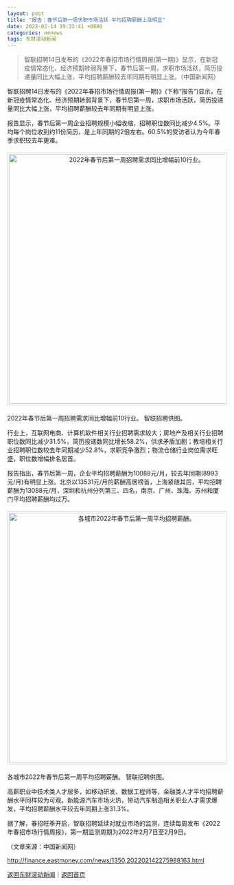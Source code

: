 ```yaml
---
layout: post
title: "报告：春节后第一周求职市场活跃 平均招聘薪酬上涨明显"
date: 2022-02-14 19:32:41 +0800
categories: emnews
tags: 东财滚动新闻
---
```

> 智联招聘14日发布的《2022年春招市场行情周报(第一期)》显示，在新冠疫情常态化、经济预期转弱背景下，春节后第一周，求职市场活跃，简历投递量同比大幅上涨，平均招聘薪酬较去年同期有明显上涨。（中国新闻网）

<p>智联招聘14日发布的《2022年春招市场行情周报(第一期)》(下称“报告”)显示，在新冠疫情常态化、经济预期转弱背景下，春节后第一周，求职市场活跃，简历投递量同比大幅上涨，平均招聘薪酬较去年同期有明显上涨。</p>
 <p>报告显示，春节后第一周企业招聘规模小幅收缩，招聘职位数同比减少4.5%。平均每个岗位收到约11份简历，是上年同期的2倍左右。60.5%的受访者认为今年春季求职较去年更难。</p>
 <center><img src="https://dfscdn.dfcfw.com/download/D25074501993357078709_w700h519.jpg" alt="2022年春节后第一周招聘需求同比增幅前10行业。 " width="580" emheight="430" title="2022年春节后第一周招聘需求同比增幅前10行业。 " style="border:#d1d1d1 1px solid;padding:3px;margin:5px 0;" /></center><p>2022年春节后第一周招聘需求同比增幅前10行业。 智联招聘供图。</p>
 <p>行业上，互联网电商、计算机软件相关行业招聘需求较大；房地产及相关行业招聘职位数同比减少31.5%，简历投递数同比增长58.2%，供求矛盾加剧；教培相关行业招聘职位数较去年同期减少52.8%，求职竞争激烈；物流仓储行业岗位需求旺盛，职位数增幅排名居首。</p>
 <p>报告指出，春节后第一周，企业平均招聘薪酬为10088元/月，较去年同期(8993元/月)有明显上涨。北京以13531元/月的薪酬高居榜首，上海紧随其后，平均招聘薪酬为13088元/月，深圳和杭州分列第三、四名，南京、广州、珠海、苏州和厦门平均招聘薪酬均过万。</p>
 <center><img src="https://dfscdn.dfcfw.com/download/D24714833840494503157_w700h644.jpg" alt="各城市2022年春节后第一周平均招聘薪酬。 " width="580" emheight="534" title="各城市2022年春节后第一周平均招聘薪酬。 " style="border:#d1d1d1 1px solid;padding:3px;margin:5px 0;" /></center><p>各城市2022年春节后第一周平均招聘薪酬。 智联招聘供图。</p>
 <p>高薪职业中技术类人才居多，如移动研发、数据工程师等，金融类人才平均招聘薪酬水平同样较为可观。新能源汽车市场火热，带动汽车制造相关职业人才需求爆发，平均招聘薪酬水平较去年同期上涨31.3%。</p>
 <p>据了解，春招旺季开启，智联招聘延续对就业市场的监测，连续每周发布《2022年春招市场行情周报》，第一期监测周期为2022年2月7日至2月9日。</p><p class="em_media">（文章来源：中国新闻网）</p>

<http://finance.eastmoney.com/news/1350,202202142275988163.html>

[返回东财滚动新闻](//finews.withounder.com/emnews/)｜[返回首页](//finews.withounder.com/)
